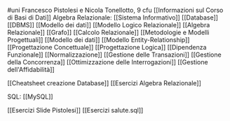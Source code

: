 #uni 
Francesco Pistolesi e Nicola Tonellotto, 9 cfu
[[Informazioni sul Corso di Basi di Dati]] 
Algebra Relazionale:
[[Sistema Informativo]] 
[[Database]] 
[[DBMS]] 
[[Modello dei dati]] 
[[Modello Logico Relazionale]] 
[[Algebra Relazionale]] 
[[Grafo]] 
[[Calcolo Relazionale]] 
[[Metodologie e Modelli Progettuali]] 
[[Modello dei dati]] 
[[Modello Entity-Relationship]] 
[[Progettazione Concettuale]] 
[[Progettazione Logica]] 
[[Dipendenza Funzionale]] 
[[Normalizzazione]] 
[[Gestione delle Transazioni]] 
[[Gestione della Concorrenza]] 
[[Ottimizzazione delle Interrogazioni]] 
[[Gestione dell'Affidabilità]] 

[[Cheatsheet creazione Database]] 
[[Esercizi Algebra Relazionale]] 

SQL:
[[MySQL]] 

[[Esercizi Slide Pistolesi]] 
[[Esercizi salute.sql]] 